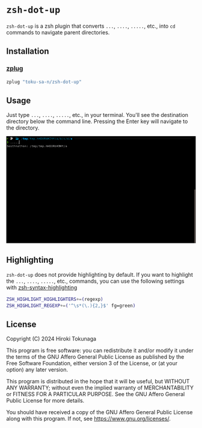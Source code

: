 # `zsh-dot-up`

`zsh-dot-up` is a zsh plugin that converts `...`, `....`, `.....`, etc., into `cd` commands to navigate parent directories.

## Installation

### [zplug](https://github.com/zplug/zplug)

```zsh
zplug "toku-sa-n/zsh-dot-up"
```

## Usage

Just type `...`, `....`, `.....`, etc., in your terminal. You'll see the destination directory below the command line. Pressing the Enter key will navigate to the directory.

![Screenshot](images/screenshot.png)

## Highlighting

`zsh-dot-up` does not provide highlighting by default. If you want to highlight the `...`, `....`, `.....`, etc., commands, you can use the following settings with [zsh-syntax-highlighting](https://github.com/zsh-users/zsh-syntax-highlighting)

```zsh
ZSH_HIGHLIGHT_HIGHLIGHTERS+=(regexp)
ZSH_HIGHLIGHT_REGEXP+=('^\s*(\.){2,}$' fg=green)
```

## License

Copyright (C) 2024 Hiroki Tokunaga

This program is free software: you can redistribute it and/or modify
it under the terms of the GNU Affero General Public License as
published by the Free Software Foundation, either version 3 of the
License, or (at your option) any later version.

This program is distributed in the hope that it will be useful,
but WITHOUT ANY WARRANTY; without even the implied warranty of
MERCHANTABILITY or FITNESS FOR A PARTICULAR PURPOSE.  See the
GNU Affero General Public License for more details.

You should have received a copy of the GNU Affero General Public License
along with this program.  If not, see <https://www.gnu.org/licenses/>.
